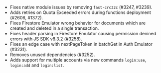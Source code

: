 - Fixes native module issues by removing `fast-crc32c` (#3247, #3239).
- Adds retries on Quota Exceeded errors during functions deployment (#2606, #1372).
- Fixes Firestore Emulator wrong behavior for documents which are created and deleted in a single transaction.
- Fixes header parsing in Firestore Emulator causing permission denined errors with JS SDK v8.3.2 (#3258).
- Fixes an edge case with nextPageToken in batchGet in Auth Emulator (#3231).
- Removes unused dependencies (#3252).
- Adds support for multiple accounts via new commands `login:use`, `login:add` and `login:list`.
